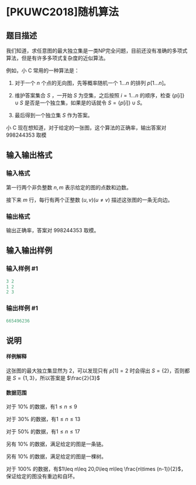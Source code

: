 # [PKUWC2018]随机算法

## 题目描述

我们知道，求任意图的最大独立集是一类NP完全问题，目前还没有准确的多项式算法，但是有许多多项式复杂度的近似算法。

例如，小 C 常用的一种算法是：

1. 对于一个 $n$ 个点的无向图，先等概率随机一个 $1\ldots n$ 的排列 $p[1\ldots n]$。

2. 维护答案集合 $S$ ，一开始 $S$ 为空集，之后按照 $i=1\ldots n$ 的顺序，检查 $\{p[i]\}\cup S$ 是否是一个独立集，如果是的话就令 $S=\{p[i]\}\cup S$。

3. 最后得到一个独立集 $S$ 作为答案。

小 C 现在想知道，对于给定的一张图，这个算法的正确率，输出答案对 $998244353$ 取模

## 输入输出格式

### 输入格式

第一行两个非负整数 $n,m$ 表示给定的图的点数和边数。

接下来 $m$ 行，每行有两个正整数 $(u,v) (u\neq v)$ 描述这张图的一条无向边。

### 输出格式

输出正确率，答案对 $998244353$ 取模。

## 输入输出样例

### 输入样例 #1

```cpp
3 2
1 2
2 3
```


### 输出样例 #1

```cpp
665496236
```


## 说明

#### 样例解释

这张图的最大独立集显然为 $2$，可以发现只有 $p[1]=2$ 时会得出 $S=\{2\}$，否则都是 $S=\{1,3\}$，所以答案是 $\frac{2}{3}$

#### 数据范围

对于 $10\%$ 的数据，有$1\leq n\leq 9$

对于 $30\%$ 的数据，有$1\leq n\leq 13$

对于 $50\%$ 的数据，有$1\leq n\leq 17$

另有 $10\%$ 的数据，满足给定的图是一条链。

另有 $10\%$ 的数据，满足给定的图是一棵树。

对于 $100\%$ 的数据，有$1\leq n\leq 20,0\leq m\leq \frac{n\times (n-1)}{2}$，保证给定的图没有重边和自环。

